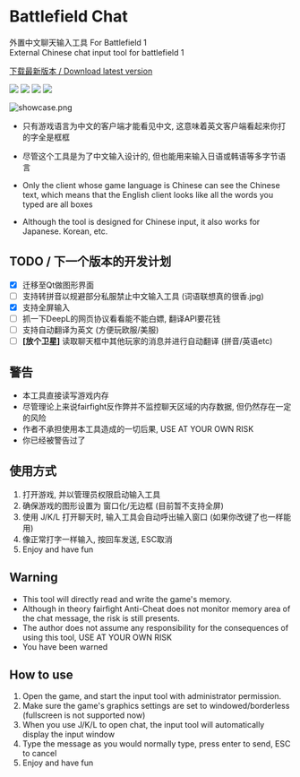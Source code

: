 # Battlefield Chat
外置中文聊天输入工具 For Battlefield 1\
External Chinese chat input tool for battlefield 1

[下载最新版本 / Download latest version](https://github.com/SakuraKoi/BattlefieldChat/releases/latest/download/BattlefieldChat.exe)

![](https://img.shields.io/github/license/SakuraKoi/BattlefieldChat?style=for-the-badge) ![](https://img.shields.io/github/languages/top/SakuraKoi/BattlefieldChat?style=for-the-badge) ![](https://img.shields.io/github/downloads/SakuraKoi/BattlefieldChat/total?style=for-the-badge) ![](https://img.shields.io/github/v/release/SakuraKoi/BattlefieldChat?style=for-the-badge)

![showcase.png](https://i.loli.net/2021/03/03/Sc7b8jHp1eNyZLh.png)

* 只有游戏语言为中文的客户端才能看见中文, 这意味着英文客户端看起来你打的字全是框框
* 尽管这个工具是为了中文输入设计的, 但也能用来输入日语或韩语等多字节语言

* Only the client whose game language is Chinese can see the Chinese text, which means that the English client looks like all the words you typed are all boxes
* Although the tool is designed for Chinese input, it also works for Japanese. Korean, etc.

## TODO / 下一个版本的开发计划
- [x] 迁移至Qt做图形界面
- [ ] 支持转拼音以规避部分私服禁止中文输入工具 (词语联想真的很香.jpg)
- [x] 支持全屏输入
- [ ] 抓一下DeepL的网页协议看看能不能白嫖, 翻译API要花钱
- [ ] 支持自动翻译为英文 (方便玩欧服/美服)
- [ ] **[放个卫星]** 读取聊天框中其他玩家的消息并进行自动翻译 (拼音/英语etc)

## 警告
- 本工具直接读写游戏内存
- 尽管理论上来说fairfight反作弊并不监控聊天区域的内存数据, 但仍然存在一定的风险
- 作者不承担使用本工具造成的一切后果, USE AT YOUR OWN RISK
- 你已经被警告过了

## 使用方式
1.  打开游戏, 并以管理员权限启动输入工具
2.  确保游戏的图形设置为 窗口化/无边框 (目前暂不支持全屏)
3.  使用 J/K/L 打开聊天时, 输入工具会自动呼出输入窗口 (如果你改键了也一样能用)
4.  像正常打字一样输入, 按回车发送, ESC取消
5.  Enjoy and have fun

## Warning
- This tool will directly read and write the game's memory.
- Although in theory fairfight Anti-Cheat does not monitor memory area of the chat message, the risk is still presents.
- The author does not assume any responsibility for the consequences of using this tool, USE AT YOUR OWN RISK
- You have been warned

## How to use
1. Open the game, and start the input tool with administrator permission.
2. Make sure the game's graphics settings are set to windowed/borderless (fullscreen is not supported now)
3. When you use J/K/L to open chat, the input tool will automatically display the input window
4. Type the message as you would normally type, press enter to send, ESC to cancel
5. Enjoy and have fun
